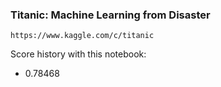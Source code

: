 ### Titanic: Machine Learning from Disaster

    https://www.kaggle.com/c/titanic

Score history with this notebook:
- 0.78468